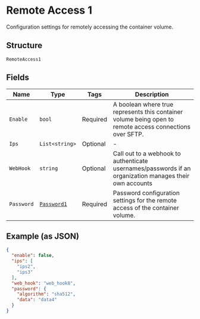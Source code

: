 
# Remote Access 1

Configuration settings for remotely accessing the container volume.

## Structure

`RemoteAccess1`

## Fields

| Name | Type | Tags | Description |
|  --- | --- | --- | --- |
| `Enable` | `bool` | Required | A boolean where true represents this container volume being open to remote access connections over SFTP. |
| `Ips` | `List<string>` | Optional | - |
| `WebHook` | `string` | Optional | Call out to a webhook to authenticate usernames/passwords if an organization manages their own accounts |
| `Password` | [`Password1`](../../doc/models/password-1.md) | Required | Password configuration settings for the remote access of the container volume. |

## Example (as JSON)

```json
{
  "enable": false,
  "ips": [
    "ips2",
    "ips3"
  ],
  "web_hook": "web_hook8",
  "password": {
    "algorithm": "sha512",
    "data": "data4"
  }
}
```

